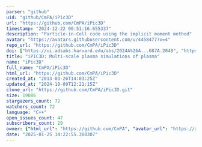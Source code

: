 ```yaml
---
parser: "github"
uid: "github/CmPA/iPic3D"
url: "https://github.com/CmPA/iPic3D"
timestamp: "2024-12-22 00:51:16.655337"
description: "Particle-in-Cell code using the implicit moment method"
avatar: "https://avatars.githubusercontent.com/u/4458477?v=4"
repo_url: "https://github.com/CmPA/iPic3D"
doi: ["https://ui.adsabs.harvard.edu/abs/2024A%26A...687A.204B", "https://doi.org/10.1016/j.matcom.2009.08.038", "https://ui.adsabs.harvard.edu/abs/2024ascl.soft10004M/abstract"]
title: "iPIC3D: Multi-scale plasma simulations of plasma"
name: "iPic3D"
full_name: "CmPA/iPic3D"
html_url: "https://github.com/CmPA/iPic3D"
created_at: "2013-03-26T14:03:25Z"
updated_at: "2024-10-09T12:21:15Z"
clone_url: "https://github.com/CmPA/iPic3D.git"
size: 19086
stargazers_count: 72
watchers_count: 72
language: "C++"
open_issues_count: 47
subscribers_count: 29
owner: {"html_url": "https://github.com/CmPA", "avatar_url": "https://avatars.githubusercontent.com/u/4458477?v=4", "login": "CmPA", "type": "Organization"}
date: "2025-01-25 14:22:55.380307"
---
```


